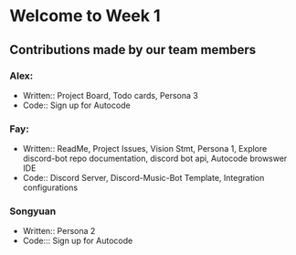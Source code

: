 # Welcome to Week 1
## Contributions made by our team members
### Alex:
- Written:: Project Board, Todo cards, Persona 3
- Code:: Sign up for Autocode
### Fay:
- Written:: ReadMe, Project Issues, Vision Stmt, Persona 1, Explore discord-bot repo documentation, discord bot api, Autocode browswer IDE
- Code:: Discord Server, Discord-Music-Bot Template, Integration configurations
### Songyuan
- Written:: Persona 2
- Code::: Sign up for Autocode
